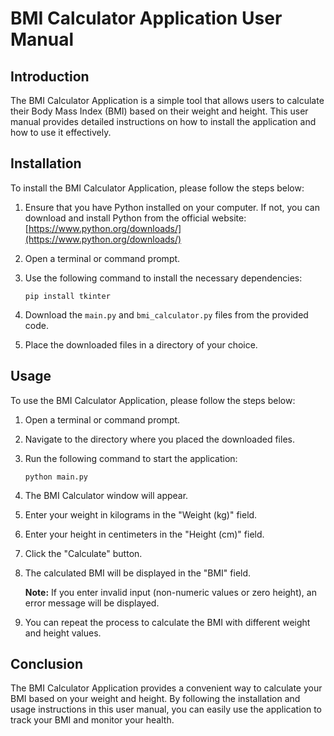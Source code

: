 # BMI Calculator Application User Manual

## Introduction

The BMI Calculator Application is a simple tool that allows users to calculate their Body Mass Index (BMI) based on their weight and height. This user manual provides detailed instructions on how to install the application and how to use it effectively.

## Installation

To install the BMI Calculator Application, please follow the steps below:

1. Ensure that you have Python installed on your computer. If not, you can download and install Python from the official website: [https://www.python.org/downloads/](https://www.python.org/downloads/)

2. Open a terminal or command prompt.

3. Use the following command to install the necessary dependencies:

   ```
   pip install tkinter
   ```

4. Download the `main.py` and `bmi_calculator.py` files from the provided code.

5. Place the downloaded files in a directory of your choice.

## Usage

To use the BMI Calculator Application, please follow the steps below:

1. Open a terminal or command prompt.

2. Navigate to the directory where you placed the downloaded files.

3. Run the following command to start the application:

   ```
   python main.py
   ```

4. The BMI Calculator window will appear.

5. Enter your weight in kilograms in the "Weight (kg)" field.

6. Enter your height in centimeters in the "Height (cm)" field.

7. Click the "Calculate" button.

8. The calculated BMI will be displayed in the "BMI" field.

   **Note:** If you enter invalid input (non-numeric values or zero height), an error message will be displayed.

9. You can repeat the process to calculate the BMI with different weight and height values.

## Conclusion

The BMI Calculator Application provides a convenient way to calculate your BMI based on your weight and height. By following the installation and usage instructions in this user manual, you can easily use the application to track your BMI and monitor your health.
